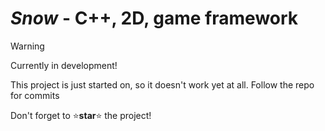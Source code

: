 # *Snow* - C++, 2D, game framework

> [!WARNING]
> Currently in development!

This project is just started on, so it doesn't work yet at all.
Follow the repo for commits

Don't forget to ⭐**star**⭐  the project! 